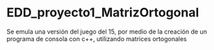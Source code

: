 # EDD_proyecto1_MatrizOrtogonal
Se emula una versión del juego del 15, por medio de la creación de un programa de consola con c++, utilizando matrices ortogonales
